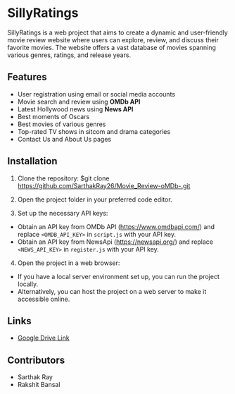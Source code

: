 # SillyRatings

SillyRatings is a web project that aims to create a dynamic and user-friendly movie review website where users can explore, review, and discuss their favorite movies. The website offers a vast database of movies spanning various genres, ratings, and release years.

## Features

- User registration using email or social media accounts
- Movie search and review using **OMDb API**
- Latest Hollywood news using **News API**
- Best moments of Oscars
- Best movies of various genres
- Top-rated TV shows in sitcom and drama categories
- Contact Us and About Us pages

## Installation

1. Clone the repository:
$git clone https://github.com/SarthakRay26/Movie_Review-oMDb-.git

2. Open the project folder in your preferred code editor.

3. Set up the necessary API keys:
- Obtain an API key from OMDb API (https://www.omdbapi.com/) and replace `<OMDB_API_KEY>` in `script.js` with your API key.
- Obtain an API key from NewsApi (https://newsapi.org/) and replace `<NEWS_API_KEY>` in `register.js` with your API key.

4. Open the project in a web browser:
- If you have a local server environment set up, you can run the project locally.
- Alternatively, you can host the project on a web server to make it accessible online.

## Links

- [Google Drive Link](https://drive.google.com/drive/folders/1exx0U8IRdV_CBCrc_VPXLOAUcNmi1P0p?usp=sharing)


## Contributors

- Sarthak Ray 
- Rakshit Bansal 
